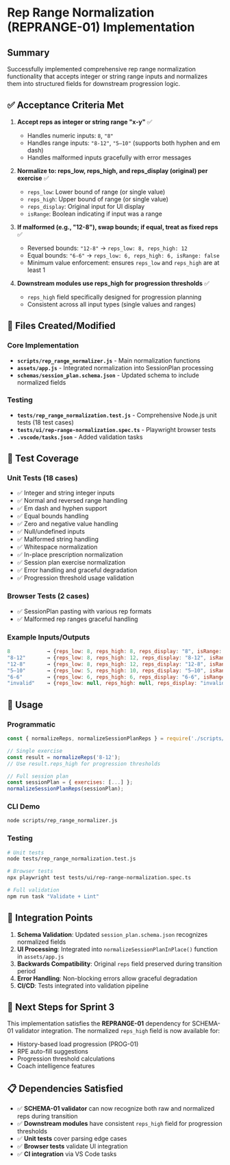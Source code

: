 # Rep Range Normalization (REPRANGE-01) Implementation

## Summary
Successfully implemented comprehensive rep range normalization functionality that accepts integer or string range inputs and normalizes them into structured fields for downstream progression logic.

## ✅ Acceptance Criteria Met

1. **Accept reps as integer or string range "x-y"** ✅
   - Handles numeric inputs: `8`, `"8"`
   - Handles range inputs: `"8-12"`, `"5–10"` (supports both hyphen and em dash)
   - Handles malformed inputs gracefully with error messages

2. **Normalize to: reps_low, reps_high, and reps_display (original) per exercise** ✅
   - `reps_low`: Lower bound of range (or single value)
   - `reps_high`: Upper bound of range (or single value)  
   - `reps_display`: Original input for UI display
   - `isRange`: Boolean indicating if input was a range

3. **If malformed (e.g., "12-8"), swap bounds; if equal, treat as fixed reps** ✅
   - Reversed bounds: `"12-8"` → `reps_low: 8, reps_high: 12`
   - Equal bounds: `"6-6"` → `reps_low: 6, reps_high: 6, isRange: false`
   - Minimum value enforcement: ensures `reps_low` and `reps_high` are at least 1

4. **Downstream modules use reps_high for progression thresholds** ✅
   - `reps_high` field specifically designed for progression planning
   - Consistent across all input types (single values and ranges)

## 📁 Files Created/Modified

### Core Implementation
- **`scripts/rep_range_normalizer.js`** - Main normalization functions
- **`assets/app.js`** - Integrated normalization into SessionPlan processing
- **`schemas/session_plan.schema.json`** - Updated schema to include normalized fields

### Testing
- **`tests/rep_range_normalization.test.js`** - Comprehensive Node.js unit tests (18 test cases)
- **`tests/ui/rep-range-normalization.spec.ts`** - Playwright browser tests
- **`.vscode/tasks.json`** - Added validation tasks

## 🧪 Test Coverage

### Unit Tests (18 cases)
- ✅ Integer and string integer inputs
- ✅ Normal and reversed range handling
- ✅ Em dash and hyphen support
- ✅ Equal bounds handling
- ✅ Zero and negative value handling
- ✅ Null/undefined inputs
- ✅ Malformed string handling
- ✅ Whitespace normalization
- ✅ In-place prescription normalization
- ✅ Session plan exercise normalization
- ✅ Error handling and graceful degradation
- ✅ Progression threshold usage validation

### Browser Tests (2 cases)
- ✅ SessionPlan pasting with various rep formats
- ✅ Malformed rep ranges graceful handling

### Example Inputs/Outputs
```javascript
8            → {reps_low: 8, reps_high: 8, reps_display: "8", isRange: false}
"8-12"       → {reps_low: 8, reps_high: 12, reps_display: "8-12", isRange: true}
"12-8"       → {reps_low: 8, reps_high: 12, reps_display: "12-8", isRange: true}  // swapped
"5–10"       → {reps_low: 5, reps_high: 10, reps_display: "5–10", isRange: true}   // em dash
"6-6"        → {reps_low: 6, reps_high: 6, reps_display: "6-6", isRange: false}   // equal bounds
"invalid"    → {reps_low: null, reps_high: null, reps_display: "invalid", isRange: false, error: "..."}
```

## 🔧 Usage

### Programmatic
```javascript
const { normalizeReps, normalizeSessionPlanReps } = require('./scripts/rep_range_normalizer');

// Single exercise
const result = normalizeReps('8-12');
// Use result.reps_high for progression thresholds

// Full session plan
const sessionPlan = { exercises: [...] };
normalizeSessionPlanReps(sessionPlan);
```

### CLI Demo
```bash
node scripts/rep_range_normalizer.js
```

### Testing
```bash
# Unit tests
node tests/rep_range_normalization.test.js

# Browser tests  
npx playwright test tests/ui/rep-range-normalization.spec.ts

# Full validation
npm run task "Validate + Lint"
```

## 🔗 Integration Points

1. **Schema Validation**: Updated `session_plan.schema.json` recognizes normalized fields
2. **UI Processing**: Integrated into `normalizeSessionPlanInPlace()` function in `assets/app.js`
3. **Backwards Compatibility**: Original `reps` field preserved during transition period
4. **Error Handling**: Non-blocking errors allow graceful degradation
5. **CI/CD**: Tests integrated into validation pipeline

## 🚀 Next Steps for Sprint 3

This implementation satisfies the **REPRANGE-01** dependency for SCHEMA-01 validator integration. The normalized `reps_high` field is now available for:

- History-based load progression (PROG-01)
- RPE auto-fill suggestions  
- Progression threshold calculations
- Coach intelligence features

## 📋 Dependencies Satisfied

- ✅ **SCHEMA-01 validator** can now recognize both raw and normalized reps during transition
- ✅ **Downstream modules** have consistent `reps_high` field for progression thresholds
- ✅ **Unit tests** cover parsing edge cases
- ✅ **Browser tests** validate UI integration
- ✅ **CI integration** via VS Code tasks